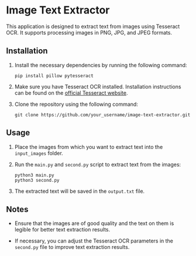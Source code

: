 # Image Text Extractor

This application is designed to extract text from images using Tesseract OCR. It supports processing images in PNG, JPG, and JPEG formats.

## Installation

1. Install the necessary dependencies by running the following command:

    ```
    pip install pillow pytesseract
    ```

2. Make sure you have Tesseract OCR installed. Installation instructions can be found on the [official Tesseract website](https://github.com/tesseract-ocr/tesseract).

3. Clone the repository using the following command:

    ```
    git clone https://github.com/your_username/image-text-extractor.git
    ```

## Usage

1. Place the images from which you want to extract text into the `input_images` folder.

2. Run the `main.py` and `second.py` script to extract text from the images:

    ```
    python3 main.py
    python3 second.py
    ```

3. The extracted text will be saved in the `output.txt` file.

## Notes

- Ensure that the images are of good quality and the text on them is legible for better text extraction results.

- If necessary, you can adjust the Tesseract OCR parameters in the `second.py` file to improve text extraction results.
